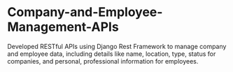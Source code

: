 # Company-and-Employee-Management-APIs
Developed RESTful APIs using Django Rest Framework to manage company and employee data, including details like name, location, type, status for companies, and personal, professional information for employees.
